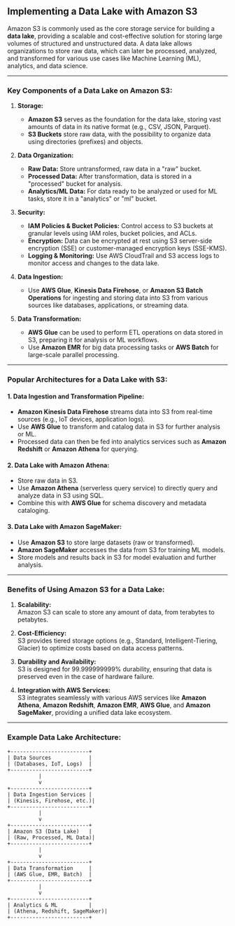 ## **Implementing a Data Lake with Amazon S3**

Amazon S3 is commonly used as the core storage service for building a **data lake**, providing a scalable and cost-effective solution for storing large volumes of structured and unstructured data. A data lake allows organizations to store raw data, which can later be processed, analyzed, and transformed for various use cases like Machine Learning (ML), analytics, and data science.

---

### **Key Components of a Data Lake on Amazon S3:**

1. **Storage:**
   - **Amazon S3** serves as the foundation for the data lake, storing vast amounts of data in its native format (e.g., CSV, JSON, Parquet).
   - **S3 Buckets** store raw data, with the possibility to organize data using directories (prefixes) and objects.

2. **Data Organization:**
   - **Raw Data:** Store untransformed, raw data in a "raw" bucket.
   - **Processed Data:** After transformation, data is stored in a "processed" bucket for analysis.
   - **Analytics/ML Data:** For data ready to be analyzed or used for ML tasks, store it in a "analytics" or "ml" bucket.

3. **Security:**
   - **IAM Policies & Bucket Policies:** Control access to S3 buckets at granular levels using IAM roles, bucket policies, and ACLs.
   - **Encryption:** Data can be encrypted at rest using S3 server-side encryption (SSE) or customer-managed encryption keys (SSE-KMS).
   - **Logging & Monitoring:** Use AWS CloudTrail and S3 access logs to monitor access and changes to the data lake.

4. **Data Ingestion:**
   - Use **AWS Glue**, **Kinesis Data Firehose**, or **Amazon S3 Batch Operations** for ingesting and storing data into S3 from various sources like databases, applications, or streaming data.

5. **Data Transformation:**
   - **AWS Glue** can be used to perform ETL operations on data stored in S3, preparing it for analysis or ML workflows.
   - Use **Amazon EMR** for big data processing tasks or **AWS Batch** for large-scale parallel processing.

---

### **Popular Architectures for a Data Lake with S3:**

#### **1. Data Ingestion and Transformation Pipeline:**
   - **Amazon Kinesis Data Firehose** streams data into S3 from real-time sources (e.g., IoT devices, application logs).
   - Use **AWS Glue** to transform and catalog data in S3 for further analysis or ML.
   - Processed data can then be fed into analytics services such as **Amazon Redshift** or **Amazon Athena** for querying.

#### **2. Data Lake with Amazon Athena:**
   - Store raw data in S3.
   - Use **Amazon Athena** (serverless query service) to directly query and analyze data in S3 using SQL.
   - Combine this with **AWS Glue** for schema discovery and metadata cataloging.

#### **3. Data Lake with Amazon SageMaker:**
   - Use **Amazon S3** to store large datasets (raw or transformed).
   - **Amazon SageMaker** accesses the data from S3 for training ML models.
   - Store models and results back in S3 for model evaluation and further analysis.

---

### **Benefits of Using Amazon S3 for a Data Lake:**

1. **Scalability:**  
   Amazon S3 can scale to store any amount of data, from terabytes to petabytes.

2. **Cost-Efficiency:**  
   S3 provides tiered storage options (e.g., Standard, Intelligent-Tiering, Glacier) to optimize costs based on data access patterns.

3. **Durability and Availability:**  
   S3 is designed for 99.999999999% durability, ensuring that data is preserved even in the case of hardware failure.

4. **Integration with AWS Services:**  
   S3 integrates seamlessly with various AWS services like **Amazon Athena**, **Amazon Redshift**, **Amazon EMR**, **AWS Glue**, and **Amazon SageMaker**, providing a unified data lake ecosystem.

---

### **Example Data Lake Architecture:**

```plaintext
+-------------------------+
| Data Sources            |
| (Databases, IoT, Logs)  |
+-------------------------+
          |
          v
+-------------------------+
| Data Ingestion Services |
| (Kinesis, Firehose, etc.)|
+-------------------------+
          |
          v
+-------------------------+
| Amazon S3 (Data Lake)   |
| (Raw, Processed, ML Data)|
+-------------------------+
          |
          v
+-------------------------+ 
| Data Transformation     |
| (AWS Glue, EMR, Batch)  |
+-------------------------+
          |
          v
+-------------------------+
| Analytics & ML          |
| (Athena, Redshift, SageMaker)|
+-------------------------+
